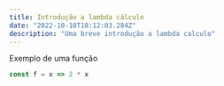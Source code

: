 ```yaml
---
title: Introdução a lambda cálculo 
date: "2022-10-10T18:12:03.284Z"
description: "Uma breve introdução a lambda calculo"
---
```


Exemplo de uma função

```typescript
const f = x => 2 * x
```